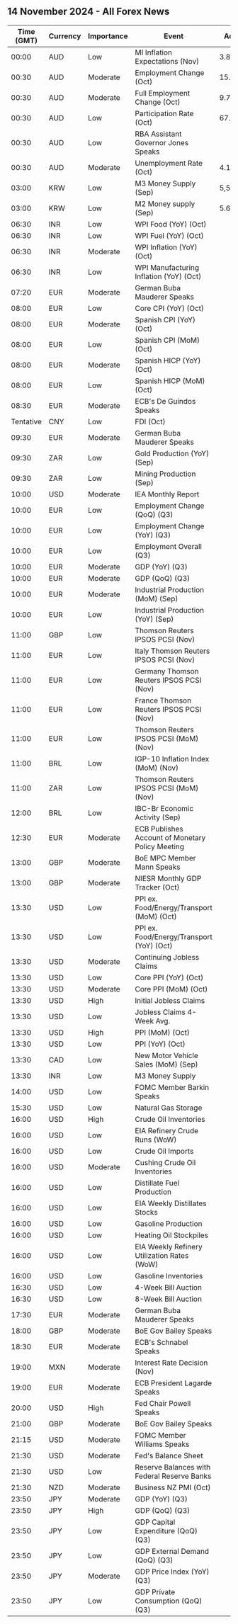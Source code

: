 ## 14 November 2024 - All Forex News

| Time (GMT) | Currency | Importance | Event | Actual | Forecast | Previous |
|------|----------|------------|-------|--------|----------|----------|
| 00:00 | AUD | Low | MI Inflation Expectations (Nov) | 3.8% |  | 4.0% |
| 00:30 | AUD | Moderate | Employment Change (Oct) | 15.9K | 25.2K | 61.3K |
| 00:30 | AUD | Moderate | Full Employment Change (Oct) | 9.7K |  | 48.8K |
| 00:30 | AUD | Low | Participation Rate (Oct) | 67.1% | 67.2% | 67.2% |
| 00:30 | AUD | Low | RBA Assistant Governor Jones Speaks |  |  |  |
| 00:30 | AUD | Moderate | Unemployment Rate (Oct) | 4.1% | 4.1% | 4.1% |
| 03:00 | KRW | Low | M3 Money Supply (Sep) | 5,557.5B |  | 5,515.1B |
| 03:00 | KRW | Low | M2 Money supply (Sep) | 5.60% |  | 5.30% |
| 06:30 | INR | Low | WPI Food (YoY) (Oct) |  |  | 11.53% |
| 06:30 | INR | Low | WPI Fuel (YoY) (Oct) |  |  | -4.05% |
| 06:30 | INR | Moderate | WPI Inflation (YoY) (Oct) |  | 2.20% | 1.84% |
| 06:30 | INR | Low | WPI Manufacturing Inflation (YoY) (Oct) |  |  | 1.00% |
| 07:20 | EUR | Moderate | German Buba Mauderer Speaks |  |  |  |
| 08:00 | EUR | Low | Core CPI (YoY) (Oct) |  | 2.5% | 2.4% |
| 08:00 | EUR | Moderate | Spanish CPI (YoY) (Oct) |  | 1.8% | 1.5% |
| 08:00 | EUR | Low | Spanish CPI (MoM) (Oct) |  | 0.6% | -0.6% |
| 08:00 | EUR | Moderate | Spanish HICP (YoY) (Oct) |  | 1.8% | 1.7% |
| 08:00 | EUR | Low | Spanish HICP (MoM) (Oct) |  | 0.4% | -0.1% |
| 08:30 | EUR | Moderate | ECB's De Guindos Speaks |  |  |  |
| Tentative | CNY | Low | FDI (Oct) |  |  | -30.40% |
| 09:30 | EUR | Moderate | German Buba Mauderer Speaks |  |  |  |
| 09:30 | ZAR | Low | Gold Production (YoY) (Sep) |  |  | -4.6% |
| 09:30 | ZAR | Low | Mining Production (Sep) |  |  | 0.3% |
| 10:00 | USD | Moderate | IEA Monthly Report |  |  |  |
| 10:00 | EUR | Low | Employment Change (QoQ) (Q3) |  | 0.2% | 0.2% |
| 10:00 | EUR | Low | Employment Change (YoY) (Q3) |  |  | 0.8% |
| 10:00 | EUR | Low | Employment Overall (Q3) |  |  | 168,332.9K |
| 10:00 | EUR | Moderate | GDP (YoY) (Q3) |  | 0.9% | 0.6% |
| 10:00 | EUR | Moderate | GDP (QoQ) (Q3) |  | 0.4% | 0.2% |
| 10:00 | EUR | Moderate | Industrial Production (MoM) (Sep) |  | -1.3% | 1.8% |
| 10:00 | EUR | Low | Industrial Production (YoY) (Sep) |  | -2.0% | 0.1% |
| 11:00 | GBP | Low | Thomson Reuters IPSOS PCSI (Nov) |  |  | 50.7 |
| 11:00 | EUR | Low | Italy Thomson Reuters IPSOS PCSI (Nov) |  |  | 46.45 |
| 11:00 | EUR | Low | Germany Thomson Reuters IPSOS PCSI (Nov) |  |  | 49.09 |
| 11:00 | EUR | Low | France Thomson Reuters IPSOS PCSI (Nov) |  |  | 43.69 |
| 11:00 | EUR | Low | Thomson Reuters IPSOS PCSI (MoM) (Nov) |  |  | 49.53 |
| 11:00 | BRL | Low | IGP-10 Inflation Index (MoM) (Nov) |  |  | 1.3% |
| 11:00 | ZAR | Low | Thomson Reuters IPSOS PCSI (MoM) (Nov) |  |  | 51.45 |
| 12:00 | BRL | Low | IBC-Br Economic Activity (Sep) |  | 0.50% | 0.20% |
| 12:30 | EUR | Moderate | ECB Publishes Account of Monetary Policy Meeting |  |  |  |
| 13:00 | GBP | Moderate | BoE MPC Member Mann Speaks |  |  |  |
| 13:00 | GBP | Moderate | NIESR Monthly GDP Tracker (Oct) |  |  | 0.2% |
| 13:30 | USD | Low | PPI ex. Food/Energy/Transport (MoM) (Oct) |  |  | 0.1% |
| 13:30 | USD | Low | PPI ex. Food/Energy/Transport (YoY) (Oct) |  |  | 3.2% |
| 13:30 | USD | Moderate | Continuing Jobless Claims |  | 1,880K | 1,892K |
| 13:30 | USD | Low | Core PPI (YoY) (Oct) |  | 3.0% | 2.8% |
| 13:30 | USD | Moderate | Core PPI (MoM) (Oct) |  | 0.3% | 0.2% |
| 13:30 | USD | High | Initial Jobless Claims |  | 224K | 221K |
| 13:30 | USD | Low | Jobless Claims 4-Week Avg. |  |  | 227.25K |
| 13:30 | USD | High | PPI (MoM) (Oct) |  | 0.2% | 0.0% |
| 13:30 | USD | Low | PPI (YoY) (Oct) |  | 2.3% | 1.8% |
| 13:30 | CAD | Low | New Motor Vehicle Sales (MoM) (Sep) |  |  | 169.0K |
| 13:30 | INR | Low | M3 Money Supply |  |  | 11.1% |
| 14:00 | USD | Low | FOMC Member Barkin Speaks |  |  |  |
| 15:30 | USD | Low | Natural Gas Storage |  | 34B | 69B |
| 16:00 | USD | High | Crude Oil Inventories |  | 0.400M | 2.149M |
| 16:00 | USD | Low | EIA Refinery Crude Runs (WoW) |  |  | 0.281M |
| 16:00 | USD | Low | Crude Oil Imports |  |  | 1.676M |
| 16:00 | USD | Moderate | Cushing Crude Oil Inventories |  |  | 0.522M |
| 16:00 | USD | Low | Distillate Fuel Production |  |  | 0.233M |
| 16:00 | USD | Low | EIA Weekly Distillates Stocks |  | 1.000M | 2.947M |
| 16:00 | USD | Low | Gasoline Production |  |  | 0.013M |
| 16:00 | USD | Low | Heating Oil Stockpiles |  |  | 0.335M |
| 16:00 | USD | Low | EIA Weekly Refinery Utilization Rates (WoW) |  |  | 1.4% |
| 16:00 | USD | Low | Gasoline Inventories |  | 1.000M | 0.412M |
| 16:30 | USD | Low | 4-Week Bill Auction |  |  | 4.515% |
| 16:30 | USD | Low | 8-Week Bill Auction |  |  | 4.490% |
| 17:30 | EUR | Moderate | German Buba Mauderer Speaks |  |  |  |
| 18:00 | GBP | Moderate | BoE Gov Bailey Speaks |  |  |  |
| 18:30 | EUR | Moderate | ECB's Schnabel Speaks |  |  |  |
| 19:00 | MXN | Moderate | Interest Rate Decision (Nov) |  | 10.25% | 10.50% |
| 19:00 | EUR | Moderate | ECB President Lagarde Speaks |  |  |  |
| 20:00 | USD | High | Fed Chair Powell Speaks |  |  |  |
| 21:00 | GBP | Moderate | BoE Gov Bailey Speaks |  |  |  |
| 21:15 | USD | Moderate | FOMC Member Williams Speaks |  |  |  |
| 21:30 | USD | Moderate | Fed's Balance Sheet |  |  | 6,994B |
| 21:30 | USD | Low | Reserve Balances with Federal Reserve Banks |  |  | 3.256T |
| 21:30 | NZD | Moderate | Business NZ PMI (Oct) |  |  | 46.9 |
| 23:50 | JPY | Moderate | GDP (YoY) (Q3) |  |  | 2.9% |
| 23:50 | JPY | High | GDP (QoQ) (Q3) |  | 0.2% | 0.7% |
| 23:50 | JPY | Low | GDP Capital Expenditure (QoQ) (Q3) |  | -0.2% | 0.8% |
| 23:50 | JPY | Low | GDP External Demand (QoQ) (Q3) |  | 0.1% | -0.1% |
| 23:50 | JPY | Moderate | GDP Price Index (YoY) (Q3) |  | 2.8% | 3.1% |
| 23:50 | JPY | Low | GDP Private Consumption (QoQ) (Q3) |  | 0.2% | 0.9% |
